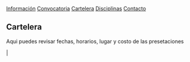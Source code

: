 [Información](Informacion.md) [Convocatoria](Convocatorias.md) [Cartelera](Cartelera.md) [Disciplinas](Disciplinas.md) [Contacto](Contacto.md)

## Cartelera

Aqui puedes revisar fechas, horarios, lugar y costo de las presetaciones

|
